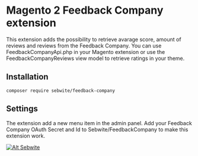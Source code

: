 # Magento 2 Feedback Company extension

This extension adds the possibility to retrieve avarage score, amount of reviews and reviews from the Feedback Company.
You can use FeedbackCompanyApi.php in your Magento extension or use the FeedbackCompanyReviews view model to retrieve
ratings in your theme.

## Installation
```composer require sebwite/feedback-company```

## Settings
The extension add a new menu item in the admin panel. Add your Feedback Company OAuth Secret and Id to Sebwite/FeedbackCompany to make this extension work.

[![Alt Sebwite](https://www.sebwite.nl/wp-content/themes/sebwite/assets/images/logo-sebwite.png "Sebwite.nl")](https://sebwite.nl)
